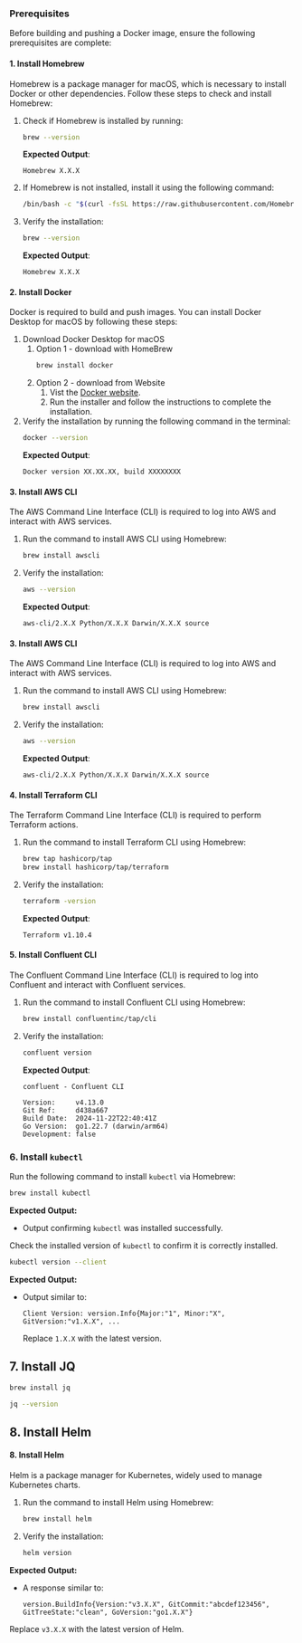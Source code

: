 ### Prerequisites

Before building and pushing a Docker image, ensure the following prerequisites are complete:

#### 1. Install Homebrew
Homebrew is a package manager for macOS, which is necessary to install Docker or other dependencies. Follow these steps to check and install Homebrew:
1. Check if Homebrew is installed by running:
   ```bash
   brew --version
   ```
   **Expected Output**:
   ```
   Homebrew X.X.X
   ```
2. If Homebrew is not installed, install it using the following command:
   ```bash
   /bin/bash -c "$(curl -fsSL https://raw.githubusercontent.com/Homebrew/install/HEAD/install.sh)"
   ```
3. Verify the installation:
   ```bash
   brew --version
   ```
   **Expected Output**:
   ```
   Homebrew X.X.X
   ```

#### 2. Install Docker
Docker is required to build and push images. You can install Docker Desktop for macOS by following these steps:
1. Download Docker Desktop for macOS 
   1. Option 1 - download with HomeBrew
        ```bash
      brew install docker
        ```
   2. Option 2 - download from Website
      1. Vist the [Docker website](https://www.docker.com/products/docker-desktop).
      2. Run the installer and follow the instructions to complete the installation.
3. Verify the installation by running the following command in the terminal:
   ```bash
   docker --version
   ```
   **Expected Output**:
   ```
   Docker version XX.XX.XX, build XXXXXXXX
   ```

#### 3. Install AWS CLI
The AWS Command Line Interface (CLI) is required to log into AWS and interact with AWS services.

1. Run the command to install AWS CLI using Homebrew:
   ```bash
   brew install awscli
   ```
2. Verify the installation:
   ```bash
   aws --version
   ```
   **Expected Output**:
   ```
   aws-cli/2.X.X Python/X.X.X Darwin/X.X.X source
   ```

#### 3. Install AWS CLI
The AWS Command Line Interface (CLI) is required to log into AWS and interact with AWS services.

1. Run the command to install AWS CLI using Homebrew:
   ```bash
   brew install awscli
   ```
2. Verify the installation:
   ```bash
   aws --version
   ```
   **Expected Output**:
   ```
   aws-cli/2.X.X Python/X.X.X Darwin/X.X.X source
   ```


#### 4. Install Terraform CLI
The Terraform Command Line Interface (CLI) is required to perform Terraform actions.

1. Run the command to install Terraform CLI using Homebrew:
   ```bash
   brew tap hashicorp/tap
   brew install hashicorp/tap/terraform
   ```
2. Verify the installation:
   ```bash
   terraform -version
   ```
   **Expected Output**:
   ```plaintext
   Terraform v1.10.4
    ```


#### 5. Install Confluent CLI
The Confluent Command Line Interface (CLI) is required to log into Confluent and interact with Confluent services.

1. Run the command to install Confluent CLI using Homebrew:
   ```bash
   brew install confluentinc/tap/cli
   ```
2. Verify the installation:
   ```bash
   confluent version
   ```
   **Expected Output**:
   ```plaintext
   confluent - Confluent CLI
   
   Version:     v4.13.0
   Git Ref:     d438a667
   Build Date:  2024-11-22T22:40:41Z
   Go Version:  go1.22.7 (darwin/arm64)
   Development: false
    ```

### 6. Install `kubectl`
Run the following command to install `kubectl` via Homebrew:
   ```bash
   brew install kubectl
   ```

**Expected Output:**
- Output confirming `kubectl` was installed successfully.

Check the installed version of `kubectl` to confirm it is correctly installed.

   ```bash
   kubectl version --client
   ```

**Expected Output:**
- Output similar to:
  ```
  Client Version: version.Info{Major:"1", Minor:"X", GitVersion:"v1.X.X", ...
  ```
  Replace `1.X.X` with the latest version.

## 7. Install JQ

   ```bash
   brew install jq
   ```

   ```bash
   jq --version
   ```

## 8. Install Helm

#### 8. Install Helm

Helm is a package manager for Kubernetes, widely used to manage Kubernetes charts.

1. Run the command to install Helm using Homebrew:
   ```bash
   brew install helm
   ```

2. Verify the installation:
   ```bash
   helm version
   ```

**Expected Output:**

- A response similar to:
  ```plaintext
  version.BuildInfo{Version:"v3.X.X", GitCommit:"abcdef123456", GitTreeState:"clean", GoVersion:"go1.X.X"}
  ```

Replace `v3.X.X` with the latest version of Helm.

